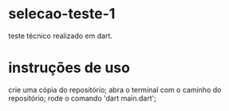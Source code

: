 # selecao-teste-1
teste técnico realizado em dart.

# instruções de uso
crie uma cópia do repositório;
abra o terminal com o caminho do repositório;
rode o comando 'dart main.dart';